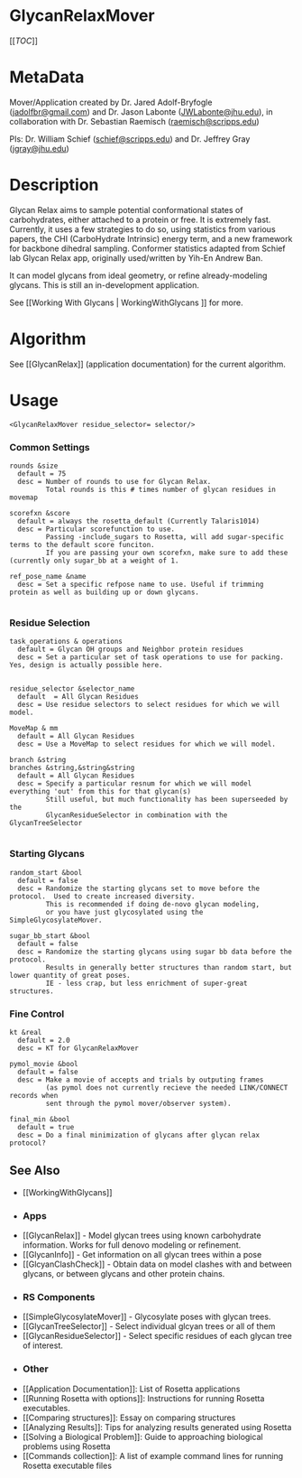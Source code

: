 GlycanRelaxMover
================

[[_TOC_]]

MetaData
========

Mover/Application created by Dr. Jared Adolf-Bryfogle (jadolfbr@gmail.com) and Dr. Jason Labonte (JWLabonte@jhu.edu), in collaboration with Dr. Sebastian Raemisch (raemisch@scripps.edu)

PIs: Dr. William Schief (schief@scripps.edu) and Dr. Jeffrey Gray (jgray@jhu.edu)


Description
===========

Glycan Relax aims to sample potential conformational states of carbohydrates, either attached to a protein or free.  It is extremely fast.  Currently, it uses a few strategies to do so, using statistics from various papers, the CHI (CarboHydrate Intrinsic) energy term, and a new framework for backbone dihedral sampling. Conformer statistics adapted from Schief lab Glycan Relax app, originally used/written by Yih-En Andrew Ban.

It can model glycans from ideal geometry, or refine already-modeling glycans.  This is still an in-development application.

See [[Working With Glycans | WorkingWithGlycans ]] for more.

<!--- BEGIN_INTERNAL -->

Algorithm
=======
See [[GlycanRelax]] (application documentation) for the current algorithm.

Usage
=====

```
<GlycanRelaxMover residue_selector= selector/>
```


### Common Settings

```
rounds &size
  default = 75
  desc = Number of rounds to use for Glycan Relax. 
         Total rounds is this # times number of glycan residues in movemap

scorefxn &score
  default = always the rosetta_default (Currently Talaris1014)
  desc = Particular scorefunction to use.  
         Passing -include_sugars to Rosetta, will add sugar-specific terms to the default score funciton.
         If you are passing your own scorefxn, make sure to add these (currently only sugar_bb at a weight of 1.

ref_pose_name &name
  desc = Set a specific refpose name to use. Useful if trimming protein as well as building up or down glycans.


```

### Residue Selection

```
task_operations & operations
  default = Glycan OH groups and Neighbor protein residues
  desc = Set a particular set of task operations to use for packing.  Yes, design is actually possible here.
  
  
residue_selector &selector_name
  default  = All Glycan Residues
  desc = Use residue selectors to select residues for which we will model.  
 
MoveMap & mm
  default = All Glycan Residues
  desc = Use a MoveMap to select residues for which we will model.

branch &string
branches &string,&string&string
  default = All Glycan Residues
  desc = Specify a particular resnum for which we will model everything 'out' from this for that glycan(s)  
         Still useful, but much functionality has been superseeded by the
         GlycanResidueSelector in combination with the GlycanTreeSelector 
 
```



### Starting Glycans
```
random_start &bool
  default = false
  desc = Randomize the starting glycans set to move before the protocol.  Used to create increased diversity.  
         This is recommended if doing de-novo glycan modeling, 
         or you have just glycosylated using the SimpleGlycosylateMover.

sugar_bb_start &bool
  default = false
  desc = Randomize the starting glycans using sugar bb data before the protocol.  
         Results in generally better structures than random start, but lower quantity of great poses.  
         IE - less crap, but less enrichment of super-great structures.
```

### Fine Control

```
kt &real
  default = 2.0
  desc = KT for GlycanRelaxMover
  
pymol_movie &bool
  default = false
  desc = Make a movie of accepts and trials by outputing frames 
         (as pymol does not currently recieve the needed LINK/CONNECT records when 
         sent through the pymol mover/observer system). 
  
final_min &bool
  default = true
  desc = Do a final minimization of glycans after glycan relax protocol?
```

<!--- END_INTERNAL -->

## See Also
* [[WorkingWithGlycans]]

 - ### Apps
* [[GlycanRelax]] - Model glycan trees using known carbohydrate information.  Works for full denovo modeling or refinement.
* [[GlycanInfo]] - Get information on all glycan trees within a pose
* [[GlcyanClashCheck]] - Obtain data on model clashes with and between glycans, or between glycans and other protein chains.

 - ### RS Components
* [[SimpleGlycosylateMover]] - Glycosylate poses with glycan trees.  
* [[GlycanTreeSelector]] - Select individual glcyan trees or all of them
* [[GlycanResidueSelector]] - Select specific residues of each glycan tree of interest.

 - ### Other
* [[Application Documentation]]: List of Rosetta applications
* [[Running Rosetta with options]]: Instructions for running Rosetta executables.
* [[Comparing structures]]: Essay on comparing structures
* [[Analyzing Results]]: Tips for analyzing results generated using Rosetta
* [[Solving a Biological Problem]]: Guide to approaching biological problems using Rosetta
* [[Commands collection]]: A list of example command lines for running Rosetta executable files
